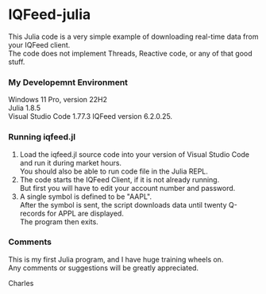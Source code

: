# IQFeed-julia
 This Julia code is a very simple example of downloading real-time data from your IQFeed client.<br>
 The code does not implement Threads, Reactive code, or any of that good stuff.
 
 ### My Developemnt Environment
 
 Windows 11 Pro, version 22H2</br>
 Julia 1.8.5</br>
 Visual Studio Code 1.77.3
 IQFeed version 6.2.0.25.
 
 ### Running iqfeed.jl
 
 1. Load the iqfeed.jl source code into your version of Visual Studio Code and run it during market hours.</br>
    You should also be able to run code file in the Julia REPL.</br>
 2. The code starts the IQFeed Client, if it is not already running.<br>
    But first you will have to edit your account number and password.</br>
 3. A single symbol is defined to be "AAPL".<br>
    After the symbol is sent, the script downloads data until twenty Q-records for APPL are displayed.</br>
    The program then exits.

### Comments
This is my first Julia program, and I have huge training wheels on.</br>
Any comments or suggestions will be greatly appreciated.</br>

Charles
 
 
 


